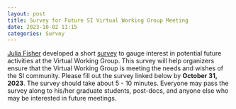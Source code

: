 ```yaml
---
layout: post
title: Survey for Future SI Virtual Working Group Meeting
date: 2023-10-02 11:15 
categories: Survey
---
```

[Julia Fisher](https://cb2.uahs.arizona.edu/profile/julia-fisher-phd) developed a short [survey](https://redcap.uahs.arizona.edu/surveys/?s=RTWLCE9EEY7NPFCR) to gauge interest in potential future 
activities at the Virtual Working Group. This survey will help organizers ensure that the Virtual Working Group is meeting the needs and 
wishes of the SI community. Please fill out the survey linked below by <b>October 31, 2023</b>. The survey should take about 5 - 10 minutes. Everyone may pass the survey along to his/her graduate students, post-docs, and anyone else who may be interested in future meetings.
